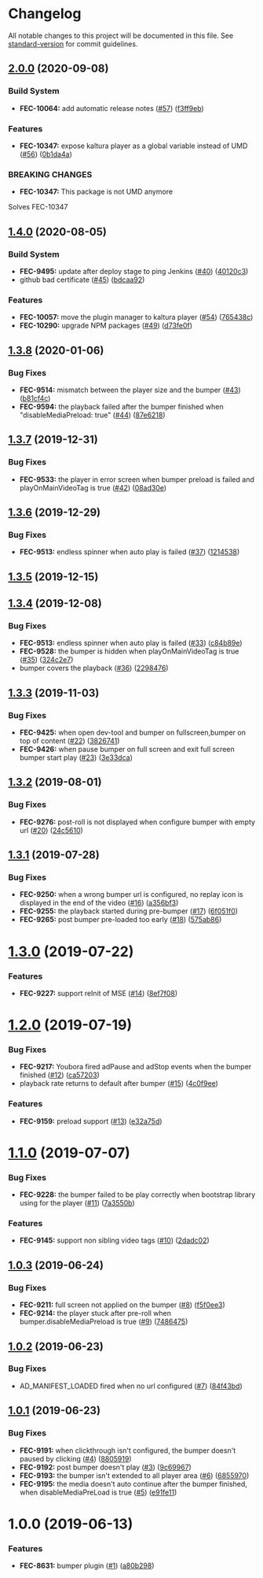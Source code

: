 # Changelog

All notable changes to this project will be documented in this file. See [standard-version](https://github.com/conventional-changelog/standard-version) for commit guidelines.

## [2.0.0](https://github.com/kaltura/playkit-js-bumper/compare/v1.4.0...v2.0.0) (2020-09-08)


### Build System

* **FEC-10064:** add automatic release notes ([#57](https://github.com/kaltura/playkit-js-bumper/issues/57)) ([f3ff9eb](https://github.com/kaltura/playkit-js-bumper/commit/f3ff9eb))


### Features

* **FEC-10347:** expose kaltura player as a global variable instead of UMD ([#56](https://github.com/kaltura/playkit-js-bumper/issues/56)) ([0b1da4a](https://github.com/kaltura/playkit-js-bumper/commit/0b1da4a))


### BREAKING CHANGES

* **FEC-10347:** This package is not UMD anymore

Solves FEC-10347



## [1.4.0](https://github.com/kaltura/playkit-js-bumper/compare/v1.3.8...v1.4.0) (2020-08-05)


### Build System

* **FEC-9495:** update after deploy stage to ping Jenkins ([#40](https://github.com/kaltura/playkit-js-bumper/issues/40)) ([40120c3](https://github.com/kaltura/playkit-js-bumper/commit/40120c3))
* github bad certificate ([#45](https://github.com/kaltura/playkit-js-bumper/issues/45)) ([bdcaa92](https://github.com/kaltura/playkit-js-bumper/commit/bdcaa92))


### Features

* **FEC-10057:** move the plugin manager to kaltura player ([#54](https://github.com/kaltura/playkit-js-bumper/issues/54)) ([765438c](https://github.com/kaltura/playkit-js-bumper/commit/765438c))
* **FEC-10290:** upgrade NPM packages ([#49](https://github.com/kaltura/playkit-js-bumper/issues/49)) ([d73fe0f](https://github.com/kaltura/playkit-js-bumper/commit/d73fe0f))



<a name="1.3.8"></a>
## [1.3.8](https://github.com/kaltura/playkit-js-bumper/compare/v1.3.7...v1.3.8) (2020-01-06)


### Bug Fixes

* **FEC-9514:** mismatch between the player size and the bumper ([#43](https://github.com/kaltura/playkit-js-bumper/issues/43)) ([b81cf4c](https://github.com/kaltura/playkit-js-bumper/commit/b81cf4c))
* **FEC-9594:** the playback failed after the bumper finished when "disableMediaPreload: true" ([#44](https://github.com/kaltura/playkit-js-bumper/issues/44)) ([87e6218](https://github.com/kaltura/playkit-js-bumper/commit/87e6218))



<a name="1.3.7"></a>
## [1.3.7](https://github.com/kaltura/playkit-js-bumper/compare/v1.3.6...v1.3.7) (2019-12-31)


### Bug Fixes

* **FEC-9533:** the player in error screen when bumper preload is failed and playOnMainVideoTag is true ([#42](https://github.com/kaltura/playkit-js-bumper/issues/42)) ([08ad30e](https://github.com/kaltura/playkit-js-bumper/commit/08ad30e))



<a name="1.3.6"></a>
## [1.3.6](https://github.com/kaltura/playkit-js-bumper/compare/v1.3.5...v1.3.6) (2019-12-29)


### Bug Fixes

* **FEC-9513:** endless spinner when auto play is failed ([#37](https://github.com/kaltura/playkit-js-bumper/issues/37)) ([1214538](https://github.com/kaltura/playkit-js-bumper/commit/1214538))



<a name="1.3.5"></a>
## [1.3.5](https://github.com/kaltura/playkit-js-bumper/compare/v1.3.4...v1.3.5) (2019-12-15)



<a name="1.3.4"></a>
## [1.3.4](https://github.com/kaltura/playkit-js-bumper/compare/v1.3.3...v1.3.4) (2019-12-08)


### Bug Fixes

* **FEC-9513:** endless spinner when auto play is failed ([#33](https://github.com/kaltura/playkit-js-bumper/issues/33)) ([c84b89e](https://github.com/kaltura/playkit-js-bumper/commit/c84b89e))
* **FEC-9528:** the bumper is hidden when playOnMainVideoTag is true ([#35](https://github.com/kaltura/playkit-js-bumper/issues/35)) ([324c2e7](https://github.com/kaltura/playkit-js-bumper/commit/324c2e7))
* bumper covers the playback ([#36](https://github.com/kaltura/playkit-js-bumper/issues/36)) ([2298476](https://github.com/kaltura/playkit-js-bumper/commit/2298476))



<a name="1.3.3"></a>
## [1.3.3](https://github.com/kaltura/playkit-js-bumper/compare/v1.3.2...v1.3.3) (2019-11-03)


### Bug Fixes

* **FEC-9425:** when open dev-tool and bumper on fullscreen,bumper on top of content ([#22](https://github.com/kaltura/playkit-js-bumper/issues/22)) ([3826741](https://github.com/kaltura/playkit-js-bumper/commit/3826741))
* **FEC-9426:** when pause bumper on full screen and exit full screen bumper start play ([#23](https://github.com/kaltura/playkit-js-bumper/issues/23)) ([3e33dca](https://github.com/kaltura/playkit-js-bumper/commit/3e33dca))



<a name="1.3.2"></a>
## [1.3.2](https://github.com/kaltura/playkit-js-bumper/compare/v1.3.1...v1.3.2) (2019-08-01)


### Bug Fixes

* **FEC-9276:** post-roll is not displayed when configure bumper with empty url ([#20](https://github.com/kaltura/playkit-js-bumper/issues/20)) ([24c5610](https://github.com/kaltura/playkit-js-bumper/commit/24c5610))



<a name="1.3.1"></a>
## [1.3.1](https://github.com/kaltura/playkit-js-bumper/compare/v1.3.0...v1.3.1) (2019-07-28)


### Bug Fixes

* **FEC-9250:** when a wrong bumper url is configured, no replay icon is displayed in the end of the video ([#16](https://github.com/kaltura/playkit-js-bumper/issues/16)) ([a356bf3](https://github.com/kaltura/playkit-js-bumper/commit/a356bf3))
* **FEC-9255:** the playback started during pre-bumper ([#17](https://github.com/kaltura/playkit-js-bumper/issues/17)) ([6f051f0](https://github.com/kaltura/playkit-js-bumper/commit/6f051f0))
* **FEC-9265:** post bumper pre-loaded too early ([#18](https://github.com/kaltura/playkit-js-bumper/issues/18)) ([575ab86](https://github.com/kaltura/playkit-js-bumper/commit/575ab86))



<a name="1.3.0"></a>
# [1.3.0](https://github.com/kaltura/playkit-js-bumper/compare/v1.2.0...v1.3.0) (2019-07-22)


### Features

* **FEC-9227:** support reInit of MSE ([#14](https://github.com/kaltura/playkit-js-bumper/issues/14)) ([8ef7f08](https://github.com/kaltura/playkit-js-bumper/commit/8ef7f08))



<a name="1.2.0"></a>
# [1.2.0](https://github.com/kaltura/playkit-js-bumper/compare/v1.1.0...v1.2.0) (2019-07-19)


### Bug Fixes

* **FEC-9217:** Youbora fired adPause and adStop events when the bumper finished ([#12](https://github.com/kaltura/playkit-js-bumper/issues/12)) ([ca57203](https://github.com/kaltura/playkit-js-bumper/commit/ca57203))
* playback rate returns to default after bumper ([#15](https://github.com/kaltura/playkit-js-bumper/issues/15)) ([4c0f9ee](https://github.com/kaltura/playkit-js-bumper/commit/4c0f9ee))


### Features

* **FEC-9159:** preload support ([#13](https://github.com/kaltura/playkit-js-bumper/issues/13)) ([e32a75d](https://github.com/kaltura/playkit-js-bumper/commit/e32a75d))



<a name="1.1.0"></a>
# [1.1.0](https://github.com/kaltura/playkit-js-bumper/compare/v1.0.3...v1.1.0) (2019-07-07)


### Bug Fixes

* **FEC-9228:** the bumper failed to be play correctly when bootstrap library using for the player ([#11](https://github.com/kaltura/playkit-js-bumper/issues/11)) ([7a3550b](https://github.com/kaltura/playkit-js-bumper/commit/7a3550b))


### Features

* **FEC-9145:** support non sibling video tags ([#10](https://github.com/kaltura/playkit-js-bumper/issues/10)) ([2dadc02](https://github.com/kaltura/playkit-js-bumper/commit/2dadc02))



<a name="1.0.3"></a>
## [1.0.3](https://github.com/kaltura/playkit-js-bumper/compare/v1.0.2...v1.0.3) (2019-06-24)


### Bug Fixes

* **FEC-9211:** full screen not applied on the bumper ([#8](https://github.com/kaltura/playkit-js-bumper/issues/8)) ([f5f0ee3](https://github.com/kaltura/playkit-js-bumper/commit/f5f0ee3))
* **FEC-9214:** the player stuck after pre-roll when bumper.disableMediaPreload is true ([#9](https://github.com/kaltura/playkit-js-bumper/issues/9)) ([7486475](https://github.com/kaltura/playkit-js-bumper/commit/7486475))



<a name="1.0.2"></a>
## [1.0.2](https://github.com/kaltura/playkit-js-bumper/compare/v1.0.1...v1.0.2) (2019-06-23)


### Bug Fixes

* AD_MANIFEST_LOADED fired when no url configured ([#7](https://github.com/kaltura/playkit-js-bumper/issues/7)) ([84f43bd](https://github.com/kaltura/playkit-js-bumper/commit/84f43bd))



<a name="1.0.1"></a>
## [1.0.1](https://github.com/kaltura/playkit-js-bumper/compare/v1.0.0...v1.0.1) (2019-06-23)


### Bug Fixes

* **FEC-9191:** when clickthrough isn't configured, the bumper doesn't paused by clicking ([#4](https://github.com/kaltura/playkit-js-bumper/issues/4)) ([8805919](https://github.com/kaltura/playkit-js-bumper/commit/8805919))
* **FEC-9192:** post bumper doesn't play ([#3](https://github.com/kaltura/playkit-js-bumper/issues/3)) ([9c69967](https://github.com/kaltura/playkit-js-bumper/commit/9c69967))
* **FEC-9193:** the bumper isn't extended to all player area ([#6](https://github.com/kaltura/playkit-js-bumper/issues/6)) ([6855970](https://github.com/kaltura/playkit-js-bumper/commit/6855970))
* **FEC-9195:** the media doesn't auto continue after the bumper finished, when disableMediaPreLoad is true ([#5](https://github.com/kaltura/playkit-js-bumper/issues/5)) ([e91fe11](https://github.com/kaltura/playkit-js-bumper/commit/e91fe11))



<a name="1.0.0"></a>
# 1.0.0 (2019-06-13)


### Features

* **FEC-8631:** bumper plugin ([#1](https://github.com/kaltura/playkit-js-bumper/issues/1)) ([a80b298](https://github.com/kaltura/playkit-js-bumper/commit/a80b298))
